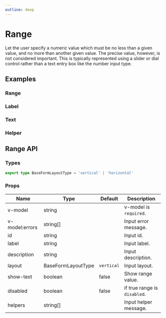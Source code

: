 ```yaml
---
outline: deep
---
```


<script setup lang="ts">
import RangeExample from './demo/range/range-example.vue'
import RangeLabel from './demo/range/range-label.vue'
import RangeText from './demo/range/range-text.vue'
import RangeHelper from './demo/range/range-helper.vue'

</script>

# Range

Let the user specify a numeric value which must be no less than a given value, and no more than another given value. The precise value, however, is not considered important. This is typically represented using a slider or dial control rather than a text entry box like the number input type.

## Examples

### Range

<!--@include: ./demo/range/range-example.md-->

### Label

<!--@include: ./demo/range/range-label.md-->

### Text

<!--@include: ./demo/range/range-text.md-->

### Helper

<!--@include: ./demo/range/range-helper.md-->

## Range API

### Types

```ts
export type BaseFormLayoutType = 'vertical' | 'horizontal'
```

### Props

| Name           | Type               | Default    | Description                  |
|----------------|--------------------|------------|------------------------------|
| v-model        | string             |            | v-model is `required`.       |
| v-model:errors | string[]           |            | Input error message.         |
| id             | string             |            | Input id.                    |
| label          | string             |            | Input label.                 |
| description    | string             |            | Input description.           |
| layout         | BaseFormLayoutType | `vertical` | Input layout.                |
| show-text      | boolean            | false      | Show range value.            |
| disabled       | boolean            | false      | if true range is `disabled`. |
| helpers        | string[]           |            | Input helper message.        |
